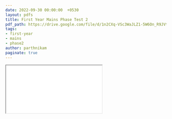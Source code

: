```yaml
---
date: 2022-09-30 00:00:00  +0530
layout: pdfs
title: First Year Mains Phase Test 2
pdf_path: https://drive.google.com/file/d/1n2CXq-VSc3WaJLZ1-5W6On_R9JVtU6Xw/preview?usp=sharing
tags: 
- first-year
- mains 
- phase2
author: parthnikam
paginate: true
---
```


<iframe class="embed-pdf" src="{{ page.pdf_path }}#toolbar=0" seamless="seamless" scrolling="no" style="overflow:hidden"></iframe>
